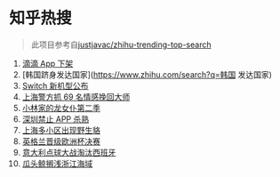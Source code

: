 # 知乎热搜

> 此项目参考自[justjavac/zhihu-trending-top-search](https://github.com/justjavac/zhihu-trending-top-search/blob/main/utils.ts)

<!-- BEGIN -->
  <!-- 最后更新时间:Thu Jul 08 2021 05:08:50 GMT+0000 (Coordinated Universal Time) -->
  1. [滴滴 App 下架](https://www.zhihu.com/search?q=滴滴下架)
1. [韩国跻身发达国家](https://www.zhihu.com/search?q=韩国 发达国家)
1. [Switch 新机型公布](https://www.zhihu.com/search?q=switch)
1. [上海警方抓 69 名情感挽回大师](https://www.zhihu.com/search?q=情感挽回)
1. [小林家的龙女仆第二季](https://www.zhihu.com/search?q=小林家的龙女仆)
1. [深圳禁止 APP 杀熟](https://www.zhihu.com/search?q=大数据杀熟)
1. [上海多小区出现野生貉](https://www.zhihu.com/search?q=野生貉)
1. [英格兰晋级欧洲杯决赛](https://www.zhihu.com/search?q=英格兰队)
1. [意大利点球大战淘汰西班牙](https://www.zhihu.com/search?q=意大利队)
1. [瓜头鲸搁浅浙江海域](https://www.zhihu.com/search?q=瓜头鲸搁浅)
  <!-- END -->